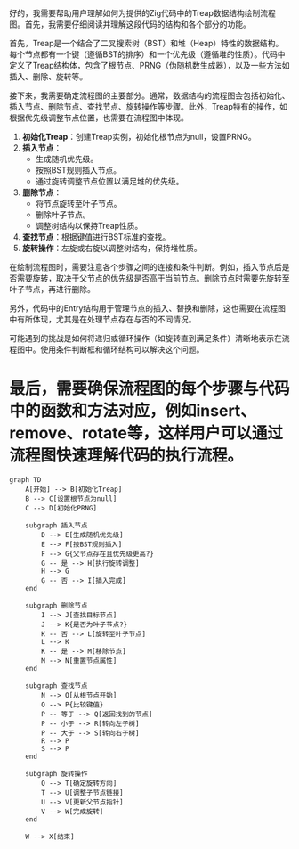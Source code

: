 好的，我需要帮助用户理解如何为提供的Zig代码中的Treap数据结构绘制流程图。首先，我需要仔细阅读并理解这段代码的结构和各个部分的功能。

首先，Treap是一个结合了二叉搜索树（BST）和堆（Heap）特性的数据结构。每个节点都有一个键（遵循BST的排序）和一个优先级（遵循堆的性质）。代码中定义了Treap结构体，包含了根节点、PRNG（伪随机数生成器），以及一些方法如插入、删除、旋转等。

接下来，我需要确定流程图的主要部分。通常，数据结构的流程图会包括初始化、插入节点、删除节点、查找节点、旋转操作等步骤。此外，Treap特有的操作，如根据优先级调整节点位置，也需要在流程图中体现。

1. **初始化Treap**：创建Treap实例，初始化根节点为null，设置PRNG。
2. **插入节点**：
   - 生成随机优先级。
   - 按照BST规则插入节点。
   - 通过旋转调整节点位置以满足堆的优先级。
3. **删除节点**：
   - 将节点旋转至叶子节点。
   - 删除叶子节点。
   - 调整树结构以保持Treap性质。
4. **查找节点**：根据键值进行BST标准的查找。
5. **旋转操作**：左旋或右旋以调整树结构，保持堆性质。

在绘制流程图时，需要注意各个步骤之间的连接和条件判断。例如，插入节点后是否需要旋转，取决于父节点的优先级是否高于当前节点。删除节点时需要先旋转至叶子节点，再进行删除。

另外，代码中的Entry结构用于管理节点的插入、替换和删除，这也需要在流程图中有所体现，尤其是在处理节点存在与否的不同情况。

可能遇到的挑战是如何将递归或循环操作（如旋转直到满足条件）清晰地表示在流程图中。使用条件判断框和循环结构可以解决这个问题。

最后，需要确保流程图的每个步骤与代码中的函数和方法对应，例如insert、remove、rotate等，这样用户可以通过流程图快速理解代码的执行流程。
================================================
```mermaid
graph TD
    A[开始] --> B[初始化Treap]
    B --> C[设置根节点为null]
    C --> D[初始化PRNG]
    
    subgraph 插入节点
        D --> E[生成随机优先级]
        E --> F[按BST规则插入]
        F --> G{父节点存在且优先级更高?}
        G -- 是 --> H[执行旋转调整]
        H --> G
        G -- 否 --> I[插入完成]
    end
    
    subgraph 删除节点
        I --> J[查找目标节点]
        J --> K{是否为叶子节点?}
        K -- 否 --> L[旋转至叶子节点]
        L --> K
        K -- 是 --> M[移除节点]
        M --> N[重置节点属性]
    end
    
    subgraph 查找节点
        N --> O[从根节点开始]
        O --> P{比较键值}
        P -- 等于 --> Q[返回找到的节点]
        P -- 小于 --> R[转向左子树]
        P -- 大于 --> S[转向右子树]
        R --> P
        S --> P
    end
    
    subgraph 旋转操作
        Q --> T[确定旋转方向]
        T --> U[调整子节点链接]
        U --> V[更新父节点指针]
        V --> W[完成旋转]
    end
    
    W --> X[结束]
```